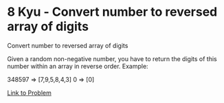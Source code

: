 # 8 Kyu - Convert number to reversed array of digits

Convert number to reversed array of digits

Given a random non-negative number, you have to return the digits of this number within an array in reverse order.
Example:

348597 => [7,9,5,8,4,3]
0 => [0]

[Link to Problem](https://www.codewars.com/kata/5583090cbe83f4fd8c000051/train/javascript)